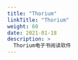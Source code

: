 ```yaml
---
title: "Thorium"
linkTitle: "Thorium"
weight: 60
date: 2021-01-18
description: >
  Thorium电子书阅读软件
---
```




